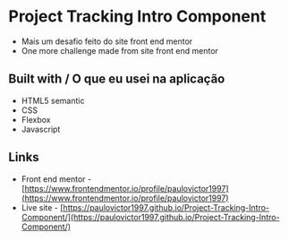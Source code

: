 # Project Tracking Intro Component 
 - Mais um desafio feito do site front end mentor
 - One more challenge made from site front end mentor

 ## Built with / O que eu usei na aplicação 
 - HTML5 semantic
 - CSS 
 - Flexbox
 - Javascript 

 ## Links 
 - Front end mentor - [https://www.frontendmentor.io/profile/paulovictor1997](https://www.frontendmentor.io/profile/paulovictor1997)
 - Live site - [https://paulovictor1997.github.io/Project-Tracking-Intro-Component/](https://paulovictor1997.github.io/Project-Tracking-Intro-Component/)
